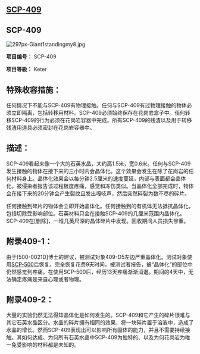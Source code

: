 ## [SCP-409](https://scp-wiki-cn.wikidot.com/scp-409)

## SCP-409

![297px-Giant1standingmy8.jpg](https://cdn.jsdelivr.net/gh/HOG-StarWatch/MyImgBed@master/scp-series/297px-Giant1standingmy8.jpg)



**项目编号：** SCP-409

**项目等級：** Keter

## **特殊收容措施：**

任何情况下不能与SCP-409有物理接触。任何与SCP-409有过物理接触的物体必须立即隔离，包括转移用材料。SCP-409必须始终保存在花岗岩盒子中。任何转移SCP-409的行为必须在花岗岩容器中完成。所有SCP-409的残渣以及用于转移残渣用道具必须密封在花岗岩容器中。

## **描述：**

SCP-409看起来像一个大的石英水晶，大约高1.5米，宽0.6米。任何与SCP-409发生接触的物体在接下来的三小时内会晶体化。这个效果会发生在除了花岗岩的任何材料身上。晶体化效果会以每分钟2.5厘米的速度蔓延，内部与表面都会晶体化。被侵染者报告该过程极度疼痛，感觉和冻伤类似。当晶体化全部完成时，物体会在接下来的20分钟会产生裂纹且发出嘎吱声，然后突然碎裂为数不尽的碎片。

任何接触到碎片的物体会立即开始晶体化。任何接触到的有机体无法抵抗晶体化，包括切除受影响部位。石英材料只会在接触SCP-409的几厘米范围内晶体化。SCP-409在[删除]，一堆几英尺深的晶体碎片中发现。回收期间人员损失惨重。

## **附录409-1：**

由于[500-0021D]博士的建议，被测试对象409-D5左边严重晶体化。测试对象使用[SCP-500](https://scp-wiki-cn.wikidot.com/scp-500)后恢复。完全恢复花费9天时间。被测试者报告，被“晶体化”的部位中仍然感觉到疼痛。在使用SCP-500后，经历13天疼痛渐渐消退。期间的4天中，无法确定疼痛是来自心理或者物理。

## **附录409-2：**

大量的实验仍然无法得知晶体化是如何发生的。SCP-409和它产生的碎片很难与其它石英水晶区分。水晶的碎片拥有相同的效果，将一块碎片置于溶液中，造成了水晶的增长。然而SCP-409表现出可以影响所有固体的能力，并且不需要持续接触。其如何达成、为何所有石英水晶中SCP-409为独特的、以及为何花岗岩为唯一免受影响的材料都是未知的。